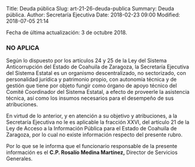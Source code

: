 Title: Deuda pública
Slug: art-21-26-deuda-publica
Summary: Deuda pública.
Author: Secretaría Ejecutiva
Date: 2018-02-23 09:00
Modified: 2018-07-05 21:14


Fecha de última actualización: 3 de octubre 2018.

### NO APLICA

Según lo dispuesto por los artículos 24 y 25 de la Ley del Sistema
Anticorrupción del Estado de Coahuila de Zaragoza, la Secretaría
Ejecutiva del Sistema Estatal es un organismo descentralizado, no
sectorizado, con personalidad jurídica y patrimonio propio, con
autonomía técnica y de gestión que tiene por objeto fungir como órgano
de apoyo técnico del Comité Coordinador del Sistema Estatal, a efecto
de proveerle la asistencia técnica, así como los insumos necesarios
para el desempeño de sus atribuciones.

En virtud de lo anterior, y en atención a su objetivo y atribuciones, a
la Secretaría Ejecutiva no le es aplicable la fracción XXVI, del
artículo 21 de la Ley de Acceso a la Información Pública para el Estado
de Coahuila de Zaragoza, por lo cual no existe información respecto del
presente rubro.

Por lo que se le informa que el funcionario responsable de la presente
información es el **C.P. Rosalío Medina Martínez,** Director de
Servicios Generales.
